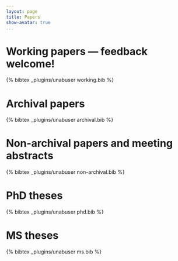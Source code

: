 ```yaml
---
layout: page
title: Papers
show-avatar: true
...
```


# Working papers &mdash; feedback welcome!
{% bibtex _plugins/unabuser working.bib %}

# Archival papers
{% bibtex _plugins/unabuser archival.bib %}

# Non-archival papers and meeting abstracts
{% bibtex _plugins/unabuser non-archival.bib %}

# PhD theses 
{% bibtex _plugins/unabuser phd.bib %}

# MS theses 
{% bibtex _plugins/unabuser ms.bib %}
